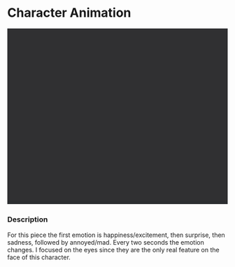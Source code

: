 # Character Animation 
![Emotions Gif](/media/characterAnim.gif)

### Description
For this piece the first emotion is happiness/excitement, then surprise, then sadness, followed by annoyed/mad.
Every two seconds the emotion changes. I focused on the eyes since they are the only real feature on the face of this character.